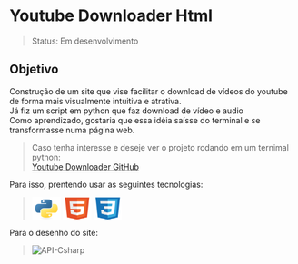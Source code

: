# Youtube Downloader Html
> Status: Em desenvolvimento

## Objetivo
Construção de um site que vise facilitar o download de vídeos do youtube de forma mais visualmente intuitiva e atrativa.<br>
Já fiz um script em python que faz download de vídeo e audio<br> 
Como aprendizado, gostaria que essa idéia saísse do terminal e se transformasse numa página web.<br>
> Caso tenha interesse e deseje ver o projeto rodando em um ternimal python:<br>
> <a href = "https://github.com/JhonatanLop/Youtube-Download" title="Youtube Downloader Python Terminal"> Youtube Downloader GitHub</a>

Para isso, prentendo usar as seguintes tecnologias:<br>
> <img align="center" alt="API-Python" height="40" width="50" src="https://raw.githubusercontent.com/devicons/devicon/master/icons/python/python-original.svg">
> <img align="center" alt="API-HTML" height="40" width="50" src="https://raw.githubusercontent.com/devicons/devicon/master/icons/html5/html5-original.svg">
> <img align="center" alt="Rafa-CSS" height="40" width="50" src="https://raw.githubusercontent.com/devicons/devicon/master/icons/css3/css3-original.svg">
Para o desenho do site:<br>
> <img alt="API-Csharp" height="40" width="50" src="https://api.iconify.design/ph/figma-logo-light.svg?color=%23ff4000&width=40&height=50"/>
